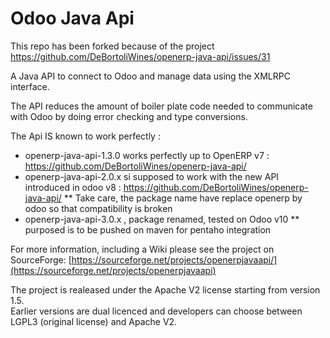Odoo Java Api
================

This repo has been forked because of the project https://github.com/DeBortoliWines/openerp-java-api/issues/31 


A Java API to connect to Odoo and manage data using the XMLRPC interface.

The API reduces the amount of boiler plate code needed to communicate with Odoo 
by doing error checking and type conversions.

The Api IS known to work perfectly :
* openerp-java-api-1.3.0 works perfectly up to OpenERP v7 : https://github.com/DeBortoliWines/openerp-java-api/
* openerp-java-api-2.0.x si supposed to work with the new API introduced in odoo v8 : https://github.com/DeBortoliWines/openerp-java-api/
** Take care, the package name have replace openerp by odoo so that compatibility is broken
* openerp-java-api-3.0.x , package renamed, tested on Odoo v10
** purposed is to be pushed on maven for pentaho integration

For more information, including a Wiki please see the project on SourceForge: 
[https://sourceforge.net/projects/openerpjavaapi/](https://sourceforge.net/projects/openerpjavaapi)

The project is realeased under the Apache V2 license starting from version 1.5.  
Earlier versions are dual licenced and developers can choose between LGPL3 (original license) and Apache V2.


